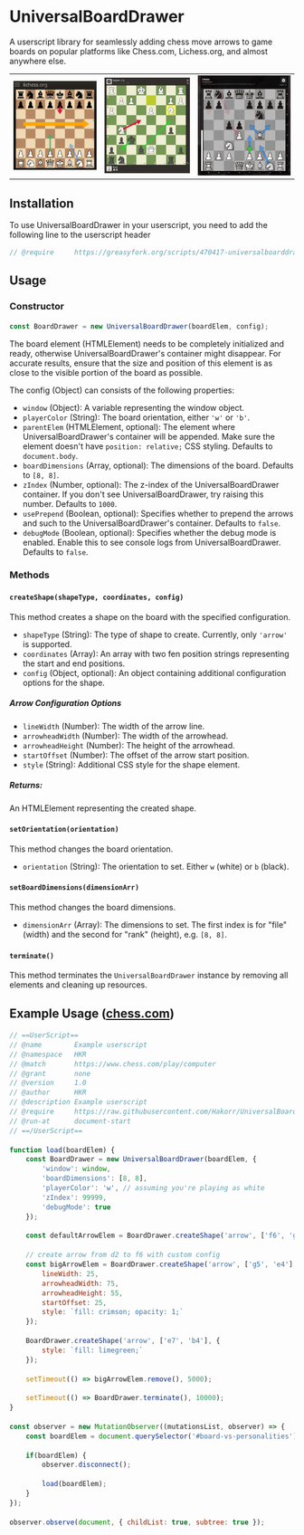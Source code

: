 # UniversalBoardDrawer
A userscript library for seamlessly adding chess move arrows to game boards on popular platforms like Chess.com, Lichess.org, and almost anywhere else.

<table>
  <tr>
    <td>
      <img src="assets/example2.png" alt="Lichess.org example" style="max-width: 100%; height: auto;">
    </td>
    <td>
      <img src="assets/example3.png" alt="Chess.com example" style="max-width: 100%; height: auto;">
    </td>
      <td>
      <img src="assets/example4.png" alt="A.C.A.S example" style="max-width: 100%; height: auto;">
    </td>
  </tr>
</table>

## Installation

To use UniversalBoardDrawer in your userscript, you need to add the following line to the userscript header

```js
// @require     https://greasyfork.org/scripts/470417-universalboarddrawer-js/code/UniversalBoardDrawerjs.js
```

## Usage

### Constructor
```javascript
const BoardDrawer = new UniversalBoardDrawer(boardElem, config);
```
The board element (HTMLElement) needs to be completely initialized and ready, otherwise UniversalBoardDrawer's container might disappear. For accurate results, ensure that the size and position of this element is as close to the visible portion of the board as possible.

The config (Object) can consists of the following properties:

- `window` (Object): A variable representing the window object.
- `playerColor` (String): The board orientation, either `'w'` or `'b'`.
- `parentElem` (HTMLElement, optional): The element where UniversalBoardDrawer's container will be appended. Make sure the element doesn't have `position: relative;` CSS styling. Defaults to `document.body`.
- `boardDimensions` (Array, optional): The dimensions of the board. Defaults to `[8, 8]`.
- `zIndex` (Number, optional): The z-index of the UniversalBoardDrawer container. If you don't see UniversalBoardDrawer, try raising this number. Defaults to `1000`.
- `usePrepend` (Boolean, optional): Specifies whether to prepend the arrows and such to the UniversalBoardDrawer's container. Defaults to `false`.
- `debugMode` (Boolean, optional): Specifies whether the debug mode is enabled. Enable this to see console logs from UniversalBoardDrawer. Defaults to `false`.

### Methods

#### `createShape(shapeType, coordinates, config)`
This method creates a shape on the board with the specified configuration.

- `shapeType` (String): The type of shape to create. Currently, only `'arrow'` is supported.
- `coordinates` (Array): An array with two fen position strings representing the start and end positions.
- `config` (Object, optional): An object containing additional configuration options for the shape.

##### Arrow Configuration Options
- `lineWidth` (Number): The width of the arrow line.
- `arrowheadWidth` (Number): The width of the arrowhead.
- `arrowheadHeight` (Number): The height of the arrowhead.
- `startOffset` (Number): The offset of the arrow start position.
- `style` (String): Additional CSS style for the shape element.

##### Returns:
An HTMLElement representing the created shape.

#### `setOrientation(orientation)`
This method changes the board orientation.

- `orientation` (String): The orientation to set. Either `w` (white) or `b` (black).

#### `setBoardDimensions(dimensionArr)`
This method changes the board dimensions.

- `dimensionArr` (Array): The dimensions to set. The first index is for "file" (width) and the second for "rank" (height), e.g. `[8, 8]`.

#### `terminate()`
This method terminates the `UniversalBoardDrawer` instance by removing all elements and cleaning up resources.

## Example Usage ([chess.com](https://www.chess.com/play/computer))

```javascript
// ==UserScript==
// @name        Example userscript
// @namespace   HKR
// @match       https://www.chess.com/play/computer
// @grant       none
// @version     1.0
// @author      HKR
// @description Example userscript
// @require     https://raw.githubusercontent.com/Hakorr/UniversalBoardDrawer/main/UniversalBoardDrawer.js
// @run-at      document-start
// ==/UserScript==

function load(boardElem) {
    const BoardDrawer = new UniversalBoardDrawer(boardElem, {
        'window': window,
        'boardDimensions': [8, 8],
        'playerColor': 'w', // assuming you're playing as white
        'zIndex': 99999,
        'debugMode': true
    });

    const defaultArrowElem = BoardDrawer.createShape('arrow', ['f6', 'g7']); // create arrow from h1 to h6, with default config

    // create arrow from d2 to f6 with custom config
    const bigArrowElem = BoardDrawer.createShape('arrow', ['g5', 'e4'], {
        lineWidth: 25,
        arrowheadWidth: 75,
        arrowheadHeight: 55,
        startOffset: 25,
        style: `fill: crimson; opacity: 1;`
    });

    BoardDrawer.createShape('arrow', ['e7', 'b4'], {
        style: `fill: limegreen;`
    });

    setTimeout(() => bigArrowElem.remove(), 5000);

    setTimeout(() => BoardDrawer.terminate(), 10000);
}

const observer = new MutationObserver((mutationsList, observer) => {
    const boardElem = document.querySelector('#board-vs-personalities');

    if(boardElem) {
        observer.disconnect();

        load(boardElem);
    }
});

observer.observe(document, { childList: true, subtree: true });
```
